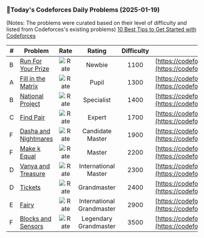 ### 🌟Today's Codeforces Daily Problems (2025-01-19)
(Notes: The problems were curated based on their level of difficulty and listed from Codeforces's existing problems)
[10 Best Tips to Get Started with Codeforces](https://github.com/ika9810/Codeforces-Daily-Problems/blob/main/10%20Best%20Tips%20to%20Get%20Started%20with%20Codeforces.md)

| # | Problem | Rate| Rating | Difficulty | Contest |
|---| ----- | :--------: | :----------: | :----------: | ---------- |
|B|[Run For Your Prize](https://codeforces.com/contest/938/problem/B)|![Rate](https://img.shields.io/badge/Newbie-1100-lightgrey)|Newbie|1100|[https://codeforces.com/contest/938](https://codeforces.com/contest/938)|
|A|[Fill in the Matrix](https://codeforces.com/contest/1868/problem/A)|![Rate](https://img.shields.io/badge/Pupil-1300-brightgreen)|Pupil|1300|[https://codeforces.com/contest/1868](https://codeforces.com/contest/1868)|
|B|[National Project](https://codeforces.com/contest/1303/problem/B)|![Rate](https://img.shields.io/badge/Specialist-1400-9cf)|Specialist|1400|[https://codeforces.com/contest/1303](https://codeforces.com/contest/1303)|
|C|[Find Pair](https://codeforces.com/contest/160/problem/C)|![Rate](https://img.shields.io/badge/Expert-1700-blue)|Expert|1700|[https://codeforces.com/contest/160](https://codeforces.com/contest/160)|
|F|[Dasha and Nightmares](https://codeforces.com/contest/1800/problem/F)|![Rate](https://img.shields.io/badge/Candidate%20Master-1900-blueviolet)|Candidate Master|1900|[https://codeforces.com/contest/1800](https://codeforces.com/contest/1800)|
|F|[Make k Equal](https://codeforces.com/contest/1328/problem/F)|![Rate](https://img.shields.io/badge/Master-2200-orange)|Master|2200|[https://codeforces.com/contest/1328](https://codeforces.com/contest/1328)|
|D|[Vanya and Treasure](https://codeforces.com/contest/677/problem/D)|![Rate](https://img.shields.io/badge/International%20Master-2300-orange)|International Master|2300|[https://codeforces.com/contest/677](https://codeforces.com/contest/677)|
|D|[Tickets](https://codeforces.com/contest/26/problem/D)|![Rate](https://img.shields.io/badge/Grandmaster-2400-red)|Grandmaster|2400|[https://codeforces.com/contest/26](https://codeforces.com/contest/26)|
|E|[Fairy](https://codeforces.com/contest/19/problem/E)|![Rate](https://img.shields.io/badge/International%20Grandmaster-2900-red)|International Grandmaster|2900|[https://codeforces.com/contest/19](https://codeforces.com/contest/19)|
|F|[Blocks and Sensors](https://codeforces.com/contest/1320/problem/F)|![Rate](https://img.shields.io/badge/Legendary%20Grandmaster-3500-red)|Legendary Grandmaster|3500|[https://codeforces.com/contest/1320](https://codeforces.com/contest/1320)|
